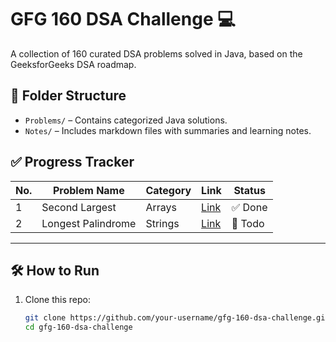 # GFG 160 DSA Challenge 💻

A collection of 160 curated DSA problems solved in Java, based on the GeeksforGeeks DSA roadmap.

## 📁 Folder Structure
- `Problems/` – Contains categorized Java solutions.
- `Notes/` – Includes markdown files with summaries and learning notes.

## ✅ Progress Tracker

| No. | Problem Name         | Category   | Link                                                                 | Status |
|-----|----------------------|------------|----------------------------------------------------------------------|--------|
| 1   | Second Largest       | Arrays     | [Link](https://www.geeksforgeeks.org/batch/gfg-160-problems/track/arrays-gfg-160/problem/second-largest3735) | ✅ Done |
| 2   | Longest Palindrome   | Strings    | [Link](https://www.geeksforgeeks.org/longest-palindrome-substring-set-2/) | 🔲 Todo |

---

## 🛠 How to Run
1. Clone this repo:
   ```bash
   git clone https://github.com/your-username/gfg-160-dsa-challenge.git
   cd gfg-160-dsa-challenge

